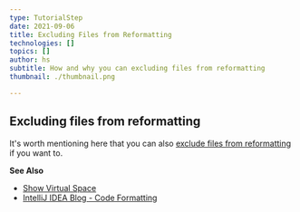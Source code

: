 ```yaml
---
type: TutorialStep
date: 2021-09-06
title: Excluding Files from Reformatting
technologies: []
topics: []
author: hs
subtitle: How and why you can excluding files from reformatting 
thumbnail: ./thumbnail.png

---
```

## Excluding files from reformatting

It's worth mentioning here that you can also [exclude files from reformatting](https://www.jetbrains.com/help/idea/reformat-and-rearrange-code.html#exclude_file_from_reformat) if you want to.



**See Also**
- [Show Virtual Space](https://www.jetbrains.com/idea/guide/tips/show-virtual-white-space/)
- [IntelliJ IDEA Blog - Code Formatting](https://blog.jetbrains.com/idea/2020/06/code-formatting/)